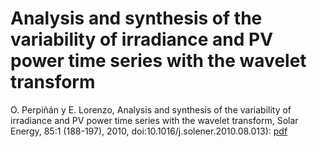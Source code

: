 Analysis and synthesis of the variability of irradiance and PV power time series with the wavelet transform
============

O. Perpiñán y E. Lorenzo, Analysis and synthesis of the variability of irradiance and PV power time series with the wavelet transform, Solar Energy, 85:1 (188-197), 2010, doi:10.1016/j.solener.2010.08.013): [pdf](http://oa.upm.es/4953/1/Perpinan.Lorenzo2010.pdf)
